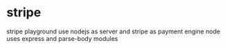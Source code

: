 # stripe
stripe playground
use nodejs as server and stripe as payment engine
node uses express and parse-body modules
